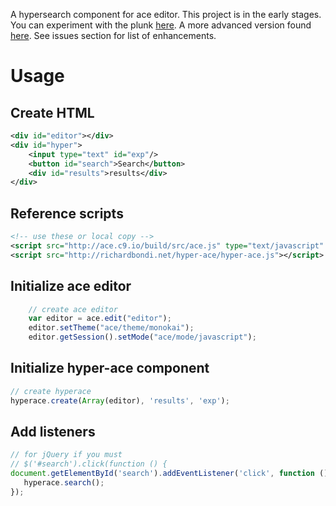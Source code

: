 A hypersearch component for ace editor.  This project is in the early stages.  You can experiment with the plunk [here](http://plnkr.co/edit/TdxBKMzCRWuw9pmMqwab?p=preview).  A more advanced version found [here](http://plnkr.co/edit/NMoEdjHEy1dUTJSbjZWu?p=preview).  See issues section for list of enhancements.

Usage
=====

Create HTML
-----------

```xml
<div id="editor"></div>
<div id="hyper">
    <input type="text" id="exp"/>
    <button id="search">Search</button>
    <div id="results">results</div>
</div>
```

Reference scripts
-----------------
```xml
<!-- use these or local copy -->
<script src="http://ace.c9.io/build/src/ace.js" type="text/javascript" charset="utf-8"></script>
<script src="http://richardbondi.net/hyper-ace/hyper-ace.js"></script>
```

Initialize ace editor
---------------------
```javascript
    // create ace editor
    var editor = ace.edit("editor");
    editor.setTheme("ace/theme/monokai");
    editor.getSession().setMode("ace/mode/javascript");
```

Initialize hyper-ace component
---------------------
```javascript
// create hyperace
hyperace.create(Array(editor), 'results', 'exp');
```

Add listeners
------------

```javascript
// for jQuery if you must
// $('#search').click(function () {
document.getElementById('search').addEventListener('click', function () {
   hyperace.search();
});
```

